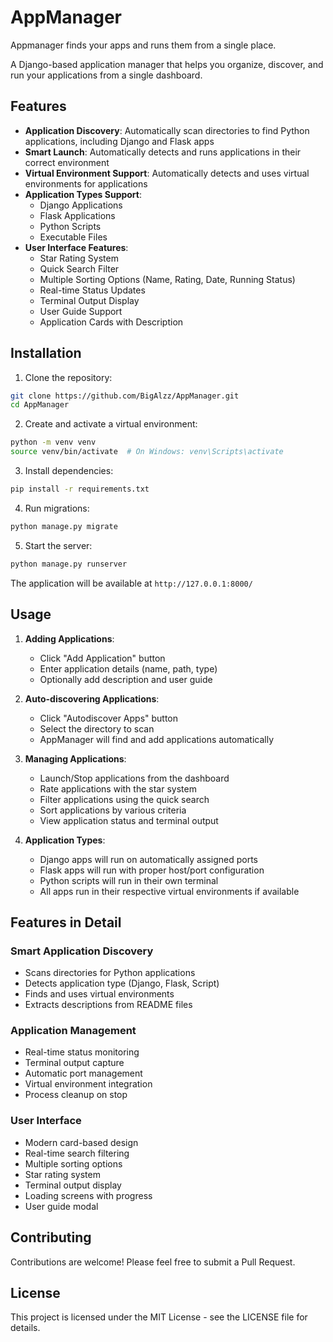 # AppManager
Appmanager finds your apps and runs them from a single place.

A Django-based application manager that helps you organize, discover, and run your applications from a single dashboard.

## Features

- **Application Discovery**: Automatically scan directories to find Python applications, including Django and Flask apps
- **Smart Launch**: Automatically detects and runs applications in their correct environment
- **Virtual Environment Support**: Automatically detects and uses virtual environments for applications
- **Application Types Support**:
  - Django Applications
  - Flask Applications
  - Python Scripts
  - Executable Files
- **User Interface Features**:
  - Star Rating System
  - Quick Search Filter
  - Multiple Sorting Options (Name, Rating, Date, Running Status)
  - Real-time Status Updates
  - Terminal Output Display
  - User Guide Support
  - Application Cards with Description

## Installation

1. Clone the repository:
```bash
git clone https://github.com/BigAlzz/AppManager.git
cd AppManager
```

2. Create and activate a virtual environment:
```bash
python -m venv venv
source venv/bin/activate  # On Windows: venv\Scripts\activate
```

3. Install dependencies:
```bash
pip install -r requirements.txt
```

4. Run migrations:
```bash
python manage.py migrate
```

5. Start the server:
```bash
python manage.py runserver
```

The application will be available at `http://127.0.0.1:8000/`

## Usage

1. **Adding Applications**:
   - Click "Add Application" button
   - Enter application details (name, path, type)
   - Optionally add description and user guide

2. **Auto-discovering Applications**:
   - Click "Autodiscover Apps" button
   - Select the directory to scan
   - AppManager will find and add applications automatically

3. **Managing Applications**:
   - Launch/Stop applications from the dashboard
   - Rate applications with the star system
   - Filter applications using the quick search
   - Sort applications by various criteria
   - View application status and terminal output

4. **Application Types**:
   - Django apps will run on automatically assigned ports
   - Flask apps will run with proper host/port configuration
   - Python scripts will run in their own terminal
   - All apps run in their respective virtual environments if available

## Features in Detail

### Smart Application Discovery
- Scans directories for Python applications
- Detects application type (Django, Flask, Script)
- Finds and uses virtual environments
- Extracts descriptions from README files

### Application Management
- Real-time status monitoring
- Terminal output capture
- Automatic port management
- Virtual environment integration
- Process cleanup on stop

### User Interface
- Modern card-based design
- Real-time search filtering
- Multiple sorting options
- Star rating system
- Terminal output display
- Loading screens with progress
- User guide modal

## Contributing

Contributions are welcome! Please feel free to submit a Pull Request.

## License

This project is licensed under the MIT License - see the LICENSE file for details. 
